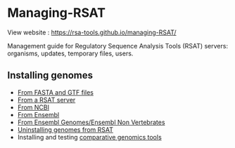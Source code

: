 # Managing-RSAT
View website : https://rsa-tools.github.io/managing-RSAT/

Management guide for Regulatory Sequence Analysis Tools (RSAT) servers: organisms, updates, temporary files, users.

## Installing genomes

- [From FASTA and GTF files](genome_installation/install_organisms_FASTA_GTF.html)
- [From a RSAT server](genome_installation/install_organisms_RSAT.html)
- [From NCBI](genome_installation/install_organisms_from_ncbi.html)
- [From Ensembl](genome_installation/install_organisms_from_ensembl.html)
- [From Ensembl Genomes/Ensembl Non Vertebrates](genome_installation/install_organisms_ensembl_genomes.html)
- [Uninstalling genomes from RSAT](genome_installation/uninstalling_organisms.html)
- Installing and testing [comparative genomics tools](comparative_genomics/comparative_genomics.html)

<!--
## Updating RSAT

TO BE WRITTEN

## Management of temporary files

TO BE WRITTEN

## User management

TO BE WRITTEN

-->


